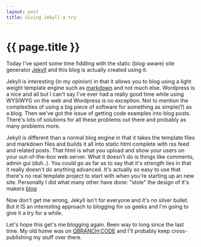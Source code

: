 ```yaml
---
layout: post
title: Giving Jekyll a try
---
```


{{ page.title }}
=========

Today I've spent some time fiddling with the static (blog-aware) site generator
[Jekyll](http://jekyllrb.com/) and this blog is actually created using
it.

Jekyll is interesting (in my opinion) in that it allows you to blog
using a light weight template engine such as
[markdown](http://daringfireball.net/projects/markdown/) and not much
else. Wordpress is a nice and all but I can't say I've ever had a
really good time while using WYSIWYG on the web and Wordpress is no
exception. Not to mention the complexities of using a big piece of
software for something as simple(?) as a blog. Then we've got the
issue of getting code examples into blog posts. There's lots of
solutions for all these problems out there and probably as many
problems more.

Jekyll is different than a normal blog engine in that it takes the template files and markdown files and builds it all
into static html complete with rss feed and related posts. That html
is what you upload and show your users on your out-of-the-box web server.  What it
doesn't do is things like comments, admin gui (duh..). You could go as
far as to say that it's strength lies in that it really doesn't do
anything advanced. It's actually so easy to use that there's no real
template project to start with when you're starting up an new
site. Personally I did what many other have done: "stole" the design
of it's makers [blog](http://github.com/mojombo/mojombo.github.com)

Now don't get me wrong, Jekyll isn't for everyone and it's no silver
bullet. But it IS an interesting approach to blogging for us geeks and
I'm going to give it a try for a while.

Let's hope this get's me blogging again. Been way to long since the
last time. My old home was on [QBRANCH:CODE](http://code.qbranch.se/)
and I'll probably keep cross-publishing my stuff over there.
